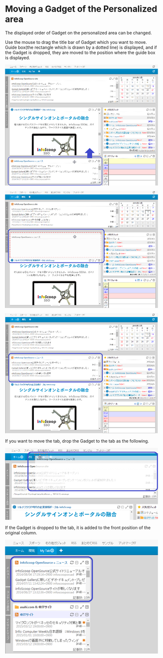 # Moving a Gadget of the Personalized area

The displayed order of Gadget on the personalized area can be changed.

Use the mouse to drag the title bar of Gadget which you want to move. Guide box(the rectangle which is drawn by a dotted line) is displayed, and if the Gadget is dropped, they are moved to the position where the guide box is displayed.

![Before moving]

![Drag]

![Drop]

If you want to move the tab, drop the Gadget to the tab as the following.

![Drop into the tab]

If the Gadget is dropped to the tab, it is added to the front position of the original column.

![Dropped Gadget]


[Before moving]: images/user-panel/moving-a-gadget-of-the-personalized-area-1.png
[Drag]: images/user-panel/moving-a-gadget-of-the-personalized-area-2.png
[Drop]: images/user-panel/moving-a-gadget-of-the-personalized-area-3.png
[Drop into the tab]: images/user-panel/moving-a-gadget-of-the-personalized-area-4.png
[Dropped Gadget]: images/user-panel/moving-a-gadget-of-the-personalized-area-5.png
